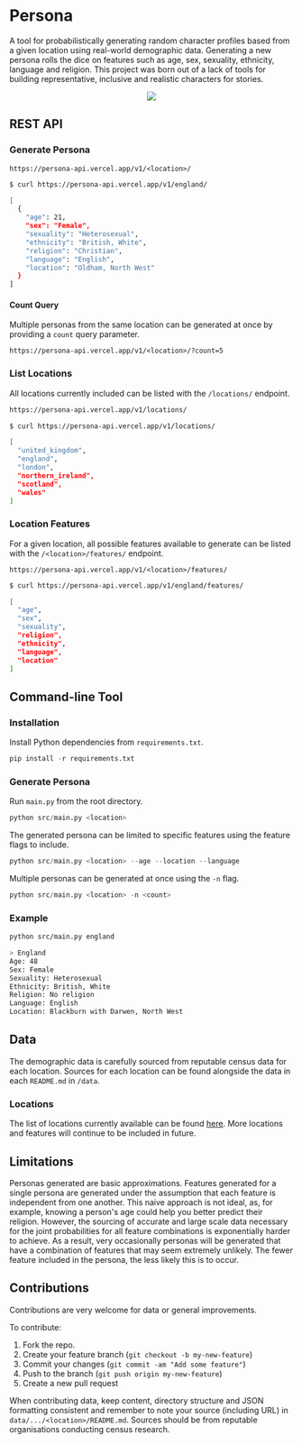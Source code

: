 # Persona

A tool for probabilistically generating random character profiles based from a given location using real-world demographic data. Generating a new persona rolls the dice on features such as age, sex, sexuality, ethnicity, language and religion. This project was born out of a lack of tools for building representative, inclusive and realistic characters for stories.

<p align="center">
	<img src="https://user-images.githubusercontent.com/41476809/200411754-969a4cc5-12de-4d3d-9189-bd258270cfc6.png">
</p>

## REST API

### Generate Persona

```
https://persona-api.vercel.app/v1/<location>/
```

```bash
$ curl https://persona-api.vercel.app/v1/england/

[
  {
    "age": 21,
    "sex": "Female",
    "sexuality": "Heterosexual",
    "ethnicity": "British, White",
    "religion": "Christian",
    "language": "English",
    "location": "Oldham, North West"
  }
]

```

#### Count Query

Multiple personas from the same location can be generated at once by providing a `count` query parameter.

```
https://persona-api.vercel.app/v1/<location>/?count=5
```

### List Locations

All locations currently included can be listed with the `/locations/` endpoint.

```bash
https://persona-api.vercel.app/v1/locations/
```

```bash
$ curl https://persona-api.vercel.app/v1/locations/

[
  "united_kingdom",
  "england",
  "london",
  "northern_ireland",
  "scotland",
  "wales"
]

```

### Location Features

For a given location, all possible features available to generate can be listed with the `/<location>/features/` endpoint.

```
https://persona-api.vercel.app/v1/<location>/features/
```

```bash
$ curl https://persona-api.vercel.app/v1/england/features/

[
  "age",
  "sex",
  "sexuality",
  "religion",
  "ethnicity",
  "language",
  "location"
]
```

## Command-line Tool

### Installation

Install Python dependencies from `requirements.txt`.

```py
pip install -r requirements.txt
```

### Generate Persona

Run `main.py` from the root directory.

```py
python src/main.py <location>
```

The generated persona can be limited to specific features using the feature flags to include.

```py
python src/main.py <location> --age --location --language
```

Multiple personas can be generated at once using the `-n` flag.

```py
python src/main.py <location> -n <count>
```

### Example

```bash
python src/main.py england

> England
Age: 48
Sex: Female
Sexuality: Heterosexual
Ethnicity: British, White
Religion: No religion
Language: English
Location: Blackburn with Darwen, North West
```

## Data

The demographic data is carefully sourced from reputable census data for each location. Sources for each location can be found alongside the data in each `README.md` in `/data`.

### Locations

The list of locations currently available can be found [here](data/README.md). More locations and features will continue to be included in future.

## Limitations

Personas generated are basic approximations. Features generated for a single persona are generated under the assumption that each feature is independent from one another. This naive approach is not ideal, as, for example, knowing a person's age could help you better predict their religion. However, the sourcing of accurate and large scale data necessary for the joint probabilities for all feature combinations is exponentially harder to achieve. As a result, very occasionally personas will be generated that have a combination of features that may seem extremely unlikely. The fewer feature included in the persona, the less likely this is to occur.

## Contributions

Contributions are very welcome for data or general improvements.

To contribute:

1. Fork the repo.
2. Create your feature branch (`git checkout -b my-new-feature`)
3. Commit your changes (`git commit -am "Add some feature"`)
4. Push to the branch (`git push origin my-new-feature`)
5. Create a new pull request

When contributing data, keep content, directory structure and JSON formatting consistent and remember to note your source (including URL) in `data/.../<location>/README.md`. Sources should be from reputable organisations conducting census research.
